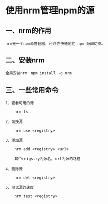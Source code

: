 # 使用nrm管理npm的源

## 一、nrm的作用

    nrm是一个npm源管理器，允许你快速地在 npm 源间切换。

## 二、安装nrm

    全局安装nrm：npm install -g nrm

## 三、一些常用命令

    1、查看可用的源
    
    	nrm ls
    
    2、切换源
    
    	nrm use <registry>
    
    3、添加源
    
    	nrm add <registry> <url>
    
    	其中reigstry为源名，url为源的路径
    
    4、删除源
    
    	nrm del <registry>
    
    5、测试源的速度
    
    	nrm test <registry>
